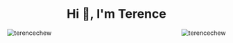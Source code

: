 <h1 align="center">Hi 👋, I'm Terence</h1>

<img align="right" src="https://github-readme-stats.vercel.app/api?username=terencechew&show_icons=true&locale=en" alt="terencechew" />

<img align="left" src="https://github-readme-streak-stats.herokuapp.com/?user=terencechew&" alt="terencechew" />
